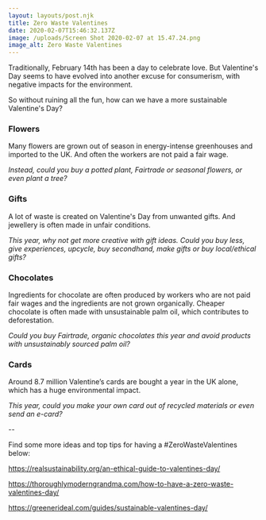 ```yaml
---
layout: layouts/post.njk
title: Zero Waste Valentines
date: 2020-02-07T15:46:32.137Z
image: /uploads/Screen Shot 2020-02-07 at 15.47.24.png
image_alt: Zero Waste Valentines
---
```

Traditionally, February 14th has been a day to celebrate love. But Valentine's Day seems to have evolved into another excuse for consumerism, with negative impacts for the environment. 

So without ruining all the fun, how can we have a more sustainable Valentine's Day? 

### **Flowers**  

Many flowers are grown out of season in energy-intense greenhouses and imported to the UK. And often the workers are not paid a fair wage.

*Instead, could you buy a potted plant, Fairtrade or seasonal flowers, or even plant a tree?*

### **Gifts** 

A lot of waste is created on Valentine's Day from unwanted gifts. And jewellery is often made in unfair conditions.

*This year, why not get more creative with gift ideas. Could you buy less, give experiences, upcycle, buy secondhand, make gifts or buy local/ethical gifts?*

### **Chocolates** 

Ingredients for chocolate are often produced by workers who are not paid fair wages and the ingredients are not grown organically. Cheaper chocolate is often made with unsustainable palm oil, which contributes to deforestation.

*Could you buy Fairtrade, organic chocolates this year and avoid products with unsustainably sourced palm oil?*

### **Cards** 

Around 8.7 million Valentine’s cards are bought a year in the UK alone, which has a huge environmental impact.

*This year, could you make your own card out of recycled materials or even send an e-card?*

\--

Find some more ideas and top tips for having a #ZeroWasteValentines below:

<https://realsustainability.org/an-ethical-guide-to-valentines-day/>

<https://thoroughlymoderngrandma.com/how-to-have-a-zero-waste-valentines-day/>

<https://greenerideal.com/guides/sustainable-valentines-day/>
